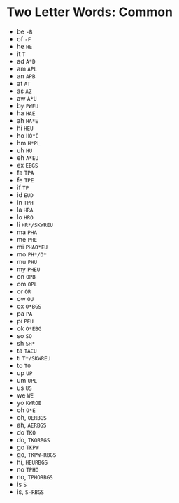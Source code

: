 # Two Letter Words: Common

* be `-B`
* of `-F`
* he `HE`
* it `T`
* ad `A*D`
* am `APL`
* an `APB`
* at `AT`
* as `AZ`
* aw `A*U`
* by `PWEU`
* ha `HAE`
* ah `HA*E`
* hi `HEU`
* ho `HO*E`
* hm `H*PL`
* uh `HU`
* eh `A*EU`
* ex `EBGS`
* fa `TPA`
* fe `TPE`
* if `TP`
* id `EUD`
* in `TPH`
* la `HRA`
* lo `HRO`
* li `HR*/SKWREU`
* ma `PHA`
* me `PHE`
* mi `PHAO*EU`
* mo `PH*/O*`
* mu `PHU`
* my `PHEU`
* on `OPB`
* om `OPL`
* or `OR`
* ow `OU`
* ox `O*BGS`
* pa `PA`
* pi `PEU`
* ok `O*EBG`
* so `SO`
* sh `SH*`
* ta `TAEU`
* ti `T*/SKWREU`
* to `TO`
* up `UP`
* um `UPL`
* us `US`
* we `WE`
* yo `KWROE`
* oh `O*E`
* oh, `OERBGS`
* ah, `AERBGS`
* do `TKO`
* do, `TKORBGS`
* go `TKPW`
* go, `TKPW-RBGS`
* hi, `HEURBGS`
* no `TPHO`
* no, `TPHORBGS`
* is `S`
* is, `S-RBGS`
